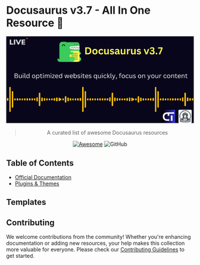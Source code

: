 # Docusaurus v3.7 - All In One Resource 🎉

<div align="center">
  <a href="https://docusaurus.io/"><img src="Docusaurus.gif" alt="Docusaurus""/></a>

  > A curated list of awesome Docusaurus resources

  [![Awesome](https://awesome.re/badge.svg)](https://awesome.re) ![GitHub](https://img.shields.io/github/license/Naereen/StrapDown.js.svg)
</div>


## Table of Contents
- [Official Documentation](https://docusaurus.io/docs)
- [Plugins & Themes](./resources.md)

## Templates



## Contributing

We welcome contributions from the community! Whether you're enhancing documentation or adding new resources, your help makes this collection more valuable for everyone. Please check our [Contributing Guidelines](./CONTRIBUTING.md) to get started.
